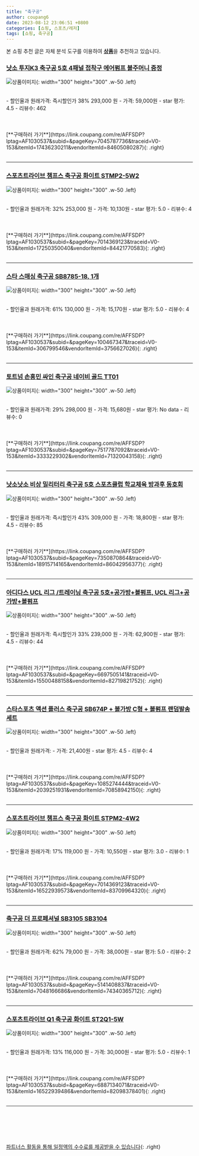 ```yaml
---
title: "축구공"
author: coupang6
date: 2023-08-12 23:06:51 +0800
categories: [쇼핑, 스포츠/레저]
tags: [쇼핑, 축구공]
---
```


본 쇼핑 추천 글은 자체 분석 도구를 이용하여 [**상품**](https://link.coupang.com/a/bao1ui)을 추천하고 있습니다.

### [낫소 투지K3 축구공 5호 4패널 접착구 에어펌프 볼주머니 증정](https://link.coupang.com/re/AFFSDP?lptag=AF1030537&subid=&pageKey=7045787736&traceid=V0-153&itemId=17436230211&vendorItemId=84605080287)

![상품이미지](https://thumbnail7.coupangcdn.com/thumbnails/remote/230x230ex/image/vendor_inventory/c969/02bfa6bf708266952a393ae8b4cf4b59669eb1a72daf9c00ef0d44690e8b.jpg){: width="300" height="300" .w-50 .left}


<br>
- 할인율과 원래가격: 즉시할인가 38%  293,000   원
- 가격: 59,000원
- star 평가: 4.5
- 리뷰수: 462
<br>
<br>
<br>
<br>
[**구매하러 가기**](https://link.coupang.com/re/AFFSDP?lptag=AF1030537&subid=&pageKey=7045787736&traceid=V0-153&itemId=17436230211&vendorItemId=84605080287){: .right}
<br>
<br>

---

### [스포츠트라이브 챔프스 축구공 화이트 STMP2-5W2](https://link.coupang.com/re/AFFSDP?lptag=AF1030537&subid=&pageKey=7014369123&traceid=V0-153&itemId=17250350040&vendorItemId=84421770583)

![상품이미지](https://thumbnail7.coupangcdn.com/thumbnails/remote/230x230ex/image/vendor_inventory/9afd/7c27623e37ad915aeeb866c813f59050801f36ca709069ead391b41a1f16.jpg){: width="300" height="300" .w-50 .left}


<br>
- 할인율과 원래가격: 32%  253,000   원
- 가격: 10,130원
- star 평가: 5.0
- 리뷰수: 4
<br>
<br>
<br>
<br>
[**구매하러 가기**](https://link.coupang.com/re/AFFSDP?lptag=AF1030537&subid=&pageKey=7014369123&traceid=V0-153&itemId=17250350040&vendorItemId=84421770583){: .right}
<br>
<br>

---

### [스타 스매싱 축구공 SB8785-18, 1개](https://link.coupang.com/re/AFFSDP?lptag=AF1030537&subid=&pageKey=100467347&traceid=V0-153&itemId=306799546&vendorItemId=3756627026)

![상품이미지](https://thumbnail6.coupangcdn.com/thumbnails/remote/230x230ex/image/retail/images/2976212656234925-67dce68f-011f-44a7-af89-807b45ba4a9a.jpg){: width="300" height="300" .w-50 .left}


<br>
- 할인율과 원래가격: 61%  130,000   원
- 가격: 15,170원
- star 평가: 5.0
- 리뷰수: 4
<br>
<br>
<br>
<br>
[**구매하러 가기**](https://link.coupang.com/re/AFFSDP?lptag=AF1030537&subid=&pageKey=100467347&traceid=V0-153&itemId=306799546&vendorItemId=3756627026){: .right}
<br>
<br>

---

### [토트넘 손흥민 싸인 축구공 네이비 골드 TT01](https://link.coupang.com/re/AFFSDP?lptag=AF1030537&subid=&pageKey=7517787092&traceid=V0-153&itemId=3333229302&vendorItemId=71320043158)

![상품이미지](https://thumbnail8.coupangcdn.com/thumbnails/remote/230x230ex/image/retail/images/2020/08/07/18/5/fc94c101-ed2b-4d32-ba9b-098f9f3f156b.jpg){: width="300" height="300" .w-50 .left}


<br>
- 할인율과 원래가격: 29%  298,000   원
- 가격: 15,680원
- star 평가: No data
- 리뷰수: 0
<br>
<br>
<br>
<br>
[**구매하러 가기**](https://link.coupang.com/re/AFFSDP?lptag=AF1030537&subid=&pageKey=7517787092&traceid=V0-153&itemId=3333229302&vendorItemId=71320043158){: .right}
<br>
<br>

---

### [낫소낫소 비상 밀리터리 축구공 5호 스포츠클럽 학교체육 방과후 동호회](https://link.coupang.com/re/AFFSDP?lptag=AF1030537&subid=&pageKey=7350870864&traceid=V0-153&itemId=18915714165&vendorItemId=86042956377)

![상품이미지](https://thumbnail8.coupangcdn.com/thumbnails/remote/230x230ex/image/vendor_inventory/4984/90c004f03d19b0f04a1745e54a04c00e547bc83b59def3dd3981638b94f3.jpg){: width="300" height="300" .w-50 .left}


<br>
- 할인율과 원래가격: 즉시할인가 43%  309,000   원
- 가격: 18,800원
- star 평가: 4.5
- 리뷰수: 85
<br>
<br>
<br>
<br>
[**구매하러 가기**](https://link.coupang.com/re/AFFSDP?lptag=AF1030537&subid=&pageKey=7350870864&traceid=V0-153&itemId=18915714165&vendorItemId=86042956377){: .right}
<br>
<br>

---

### [아디다스 UCL 리그 /트레이닝 축구공 5호+공가방+볼펌프, UCL 리그+공가방+볼펌프](https://link.coupang.com/re/AFFSDP?lptag=AF1030537&subid=&pageKey=6697505141&traceid=V0-153&itemId=15500488158&vendorItemId=82719821752)

![상품이미지](https://thumbnail10.coupangcdn.com/thumbnails/remote/230x230ex/image/vendor_inventory/52f2/a1e554b27a202031de1fd11a2e48126a2773505247e132b32f85359ec70b.jpg){: width="300" height="300" .w-50 .left}


<br>
- 할인율과 원래가격: 즉시할인가 33%  239,000   원
- 가격: 62,900원
- star 평가: 4.5
- 리뷰수: 44
<br>
<br>
<br>
<br>
[**구매하러 가기**](https://link.coupang.com/re/AFFSDP?lptag=AF1030537&subid=&pageKey=6697505141&traceid=V0-153&itemId=15500488158&vendorItemId=82719821752){: .right}
<br>
<br>

---

### [스타스포츠 액션 플러스 축구공 SB674P + 볼가방 C형 + 볼펌프 랜덤발송 세트](https://link.coupang.com/re/AFFSDP?lptag=AF1030537&subid=&pageKey=1085274444&traceid=V0-153&itemId=2039251931&vendorItemId=70858942150)

![상품이미지](https://thumbnail6.coupangcdn.com/thumbnails/remote/230x230ex/image/retail/images/2020/06/09/19/9/7b1d8809-40cc-40e0-8779-900aa7bd799a.jpg){: width="300" height="300" .w-50 .left}


<br>
- 할인율과 원래가격: 
- 가격: 21,400원
- star 평가: 4.5
- 리뷰수: 4
<br>
<br>
<br>
<br>
[**구매하러 가기**](https://link.coupang.com/re/AFFSDP?lptag=AF1030537&subid=&pageKey=1085274444&traceid=V0-153&itemId=2039251931&vendorItemId=70858942150){: .right}
<br>
<br>

---

### [스포츠트라이브 챔프스 축구공 화이트 STPM2-4W2](https://link.coupang.com/re/AFFSDP?lptag=AF1030537&subid=&pageKey=7014369123&traceid=V0-153&itemId=16522939573&vendorItemId=83709964320)

![상품이미지](https://thumbnail6.coupangcdn.com/thumbnails/remote/230x230ex/image/retail/images/2022/11/02/9/4/c0d351ab-47f7-4239-b646-b6ffe17c8a41.jpg){: width="300" height="300" .w-50 .left}


<br>
- 할인율과 원래가격: 17%  119,000   원
- 가격: 10,550원
- star 평가: 3.0
- 리뷰수: 1
<br>
<br>
<br>
<br>
[**구매하러 가기**](https://link.coupang.com/re/AFFSDP?lptag=AF1030537&subid=&pageKey=7014369123&traceid=V0-153&itemId=16522939573&vendorItemId=83709964320){: .right}
<br>
<br>

---

### [축구공 더 프로페셔널 SB3105 SB3104](https://link.coupang.com/re/AFFSDP?lptag=AF1030537&subid=&pageKey=5141408837&traceid=V0-153&itemId=7048166686&vendorItemId=74340365712)

![상품이미지](https://thumbnail8.coupangcdn.com/thumbnails/remote/230x230ex/image/vendor_inventory/b46a/e4b415bc77aa30e74f67cf7037c77df5a3aa59360406a5f86d6c4c1f556e.jpg){: width="300" height="300" .w-50 .left}


<br>
- 할인율과 원래가격: 62%  79,000   원
- 가격: 38,000원
- star 평가: 5.0
- 리뷰수: 2
<br>
<br>
<br>
<br>
[**구매하러 가기**](https://link.coupang.com/re/AFFSDP?lptag=AF1030537&subid=&pageKey=5141408837&traceid=V0-153&itemId=7048166686&vendorItemId=74340365712){: .right}
<br>
<br>

---

### [스포츠트라이브 Q1 축구공 화이트 ST2Q1-5W](https://link.coupang.com/re/AFFSDP?lptag=AF1030537&subid=&pageKey=6887134071&traceid=V0-153&itemId=16522939486&vendorItemId=82098378401)

![상품이미지](https://thumbnail8.coupangcdn.com/thumbnails/remote/230x230ex/image/vendor_inventory/9e7e/16ff4228db56d9837761cce42bcf51af526a39a14e72a4851185ab12c0d1.jpg){: width="300" height="300" .w-50 .left}


<br>
- 할인율과 원래가격: 13%  116,000   원
- 가격: 30,000원
- star 평가: 5.0
- 리뷰수: 1
<br>
<br>
<br>
<br>
[**구매하러 가기**](https://link.coupang.com/re/AFFSDP?lptag=AF1030537&subid=&pageKey=6887134071&traceid=V0-153&itemId=16522939486&vendorItemId=82098378401){: .right}
<br>
<br>

---
<br><br><br><br><br> [파트너스 활동을 통해 일정액의 수수료를 제공받을 수 있습니다](https://link.coupang.com/a/bao1ui){: .right}